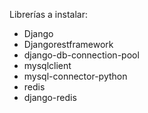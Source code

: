 Librerías a instalar:
- Django
- Djangorestframework
- django-db-connection-pool
- mysqlclient
- mysql-connector-python
- redis
- django-redis